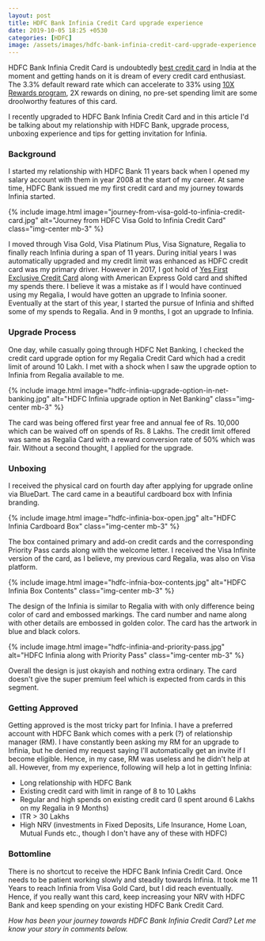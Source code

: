 ```yaml
---
layout: post
title: HDFC Bank Infinia Credit Card upgrade experience
date: 2019-10-05 18:25 +0530
categories: [HDFC]
image: /assets/images/hdfc-bank-infinia-credit-card-upgrade-experience.jpg
---
```


HDFC Bank Infinia Credit Card is undoubtedly [best credit card](/best-credit-cards-of-2019-in-india/) in India at the moment and getting hands on it is dream of every credit card enthusiast. The 3.3% default reward rate which can accelerate to 33% using [10X Rewards program](/hdfc-bank-credit-card-10x-rewards-september-2019-update/), 2X rewards on dining, no pre-set spending limit are some droolworthy features of this card.

I recently upgraded to HDFC Bank Infinia Credit Card and in this article I'd be talking about my relationship with HDFC Bank, upgrade process, unboxing experience and tips for getting invitation for Infinia.

### Background

I started my relationship with HDFC Bank 11 years back when I opened my salary account with them in year 2008 at the start of my career. At same time, HDFC Bank issued me my first credit card and my journey towards Infinia started.

{% include image.html image="journey-from-visa-gold-to-infinia-credit-card.jpg" alt="Journey from HDFC Visa Gold to Infinia Credit Card" class="img-center mb-3" %}

I moved through Visa Gold, Visa Platinum Plus, Visa Signature, Regalia to finally reach Infinia during a span of 11 years. During initial years I was automatically upgraded and my credit limit was enhanced as HDFC credit card was my primary driver. However in 2017, I got hold of [Yes First Exclusive Credit Card](/yes-first-exclusive-credit-card-review/) along with American Express Gold card and shifted my spends there. I believe it was a mistake as if I would have continued using my Regalia, I would have gotten an upgrade to Infinia sooner. Eventually at the start of this year, I started the pursue of Infinia and shifted some of my spends to Regalia. And in 9 months, I got an upgrade to Infinia.

### Upgrade Process

One day, while casually going through HDFC Net Banking, I checked the credit card upgrade option for my Regalia Credit Card which had a credit limit of around 10 Lakh. I met with a shock when I saw the upgrade option to Infinia from Regalia available to me.

{% include image.html image="hdfc-infinia-upgrade-option-in-net-banking.jpg" alt="HDFC Infinia upgrade option in Net Banking" class="img-center mb-3" %}

The card was being offered first year free and annual fee of Rs. 10,000 which can be waived off on spends of Rs. 8 Lakhs. The credit limit offered was same as Regalia Card with a reward conversion rate of 50% which was fair. Without a second thought, I applied for the upgrade.

### Unboxing

I received the physical card on fourth day after applying for upgrade online via BlueDart. The card came in a beautiful cardboard box with Infinia branding.

{% include image.html image="hdfc-infinia-box-open.jpg" alt="HDFC Infinia Cardboard Box" class="img-center mb-3" %}

The box contained primary and add-on credit cards and the corresponding Priority Pass cards along with the welcome letter. I received the Visa Infinite version of the card, as I believe, my previous card Regalia, was also on Visa platform.

{% include image.html image="hdfc-infnia-box-contents.jpg" alt="HDFC Infinia Box Contents" class="img-center mb-3" %}

The design of the Infinia is similar to Regalia with with only difference being color of card and embossed markings. The card number and name along with other details are embossed in golden color. The card has the artwork in blue and black colors.

{% include image.html image="hdfc-infinia-and-priority-pass.jpg" alt="HDFC Infinia along with Priority Pass" class="img-center mb-3" %}

Overall the design is just okayish and nothing extra ordinary. The card doesn't give the super premium feel which is expected from cards in this segment.

### Getting Approved

Getting approved is the most tricky part for Infinia. I have a preferred account with HDFC Bank which comes with a perk (?) of relationship manager (RM). I have constantly been asking my RM for an upgrade to Infinia, but he denied my request saying I'll automatically get an invite if I become eligible. Hence, in my case, RM was useless and he didn't help at all. However, from my experience, following will help a lot in getting Infinia:

- Long relationship with HDFC Bank
- Existing credit card with limit in range of 8 to 10 Lakhs
- Regular and high spends on existing credit card (I spent around 6 Lakhs on my Regalia in 9 Months)
- ITR > 30 Lakhs
- High NRV (investments in Fixed Deposits, Life Insurance, Home Loan, Mutual Funds etc., though I don't have any of these with HDFC)

### Bottomline

There is no shortcut to receive the HDFC Bank Infinia Credit Card. Once needs to be patient working slowly and steadily towards Infinia. It took me 11 Years to reach Infinia from Visa Gold Card, but I did reach eventually. Hence, if you really want this card, keep increasing your NRV with HDFC Bank and keep spending on your existing HDFC Bank Credit Card.

_How has been your journey towards HDFC Bank Infinia Credit Card? Let me know your story in comments below._
